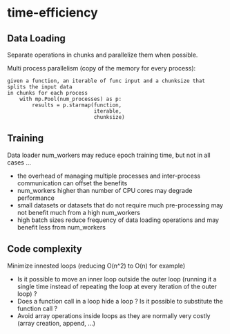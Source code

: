 # time-efficiency

## Data Loading
Separate operations in chunks and parallelize them when possible.

Multi process parallelism (copy of the memory for every process):
```
given a function, an iterable of func input and a chunksize that splits the input data
in chunks for each process
    with mp.Pool(num_processes) as p:
        results = p.starmap(function, 
                            iterable,
                            chunksize)
```


## Training
Data loader num_workers may reduce epoch training time, but not in all cases ...
 - the overhead of managing multiple processes and inter-process communication can offset the benefits
 - num_workers higher than number of CPU cores may degrade performance
 - small datasets or datasets that do not require much pre-processing may not benefit much from a high num_workers
 - high batch sizes reduce frequency of data loading operations and may benefit less from num_workers


## Code complexity
Minimize innested loops (reducing O(n^2) to O(n) for example)
  - Is it possible to move an inner loop outside the outer loop (running it a single time instead of repeating the loop at every iteration of the outer loop) ?
  - Does a function call in a loop hide a loop ? Is it possible to substitute the function call ?
  - Avoid array operations inside loops as they are normally very costly (array creation, append, ...)
